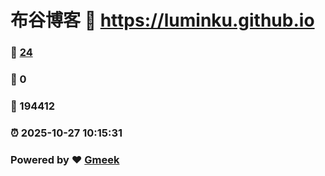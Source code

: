 # 布谷博客 :link: https://luminku.github.io 
### :page_facing_up: [24](https://luminku.github.io/tag.html) 
### :speech_balloon: 0 
### :hibiscus: 194412 
### :alarm_clock: 2025-10-27 10:15:31 
### Powered by :heart: [Gmeek](https://github.com/Meekdai/Gmeek)
